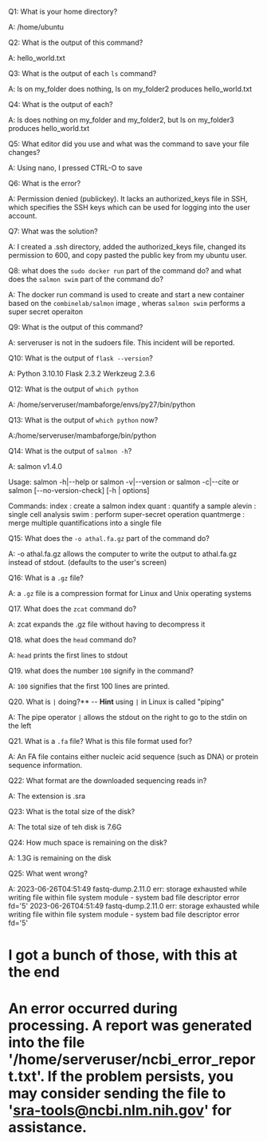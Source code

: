 Q1: What is your home directory?

A: /home/ubuntu

Q2: What is the output of this command?

A: hello_world.txt

Q3: What is the output of each `ls` command?

A: ls on my_folder does nothing, ls on my_folder2 produces hello_world.txt

Q4: What is the output of each?

A: ls does nothing on my_folder and my_folder2, but ls on my_folder3 produces hello_world.txt

Q5: What editor did you use and what was the command to save your file changes?

A: Using nano, I pressed CTRL-O to save

Q6: What is the error?

A: Permission denied (publickey).
It lacks an authorized_keys file in SSH, which specifies the SSH keys which can be used for logging into the user account.


Q7: What was the solution?

A: I created a .ssh directory, added the authorized_keys file, changed its permission to 600, and copy pasted the public key from my ubuntu user.

Q8: what does the `sudo docker run` part of the command do? and what does the `salmon swim` part of the command do?

A: The docker run command is used to create and start a new container based on the `combinelab/salmon` image , wheras `salmon swim` performs a super secret operaiton

Q9: What is the output of this command?

A: serveruser is not in the sudoers file.  This incident will be reported.

Q10: What is the output of `flask --version`?

A:
Python 3.10.10
Flask 2.3.2
Werkzeug 2.3.6

Q12: What is the output of `which python`

A: /home/serveruser/mambaforge/envs/py27/bin/python

Q13: What is the output of `which python` now?

A:/home/serveruser/mambaforge/bin/python

Q14: What is the output of `salmon -h`?

A: 
salmon v1.4.0

Usage:  salmon -h|--help or 
        salmon -v|--version or 
        salmon -c|--cite or 
        salmon [--no-version-check] <COMMAND> [-h | options]

Commands:
     index      : create a salmon index
     quant      : quantify a sample
     alevin     : single cell analysis
     swim       : perform super-secret operation
     quantmerge : merge multiple quantifications into a single file

Q15: What does the `-o athal.fa.gz` part of the command do?

A: -o athal.fa.gz allows the computer to write the output to athal.fa.gz instead of stdout. (defaults to the user's screen)

Q16: What is a `.gz` file?

A: a `.gz` file is a compression format for Linux and Unix operating systems

Q17. What does the `zcat` command do?

A: zcat expands the .gz file without having to decompress it

Q18. what does the `head` command do?

A: `head` prints the first lines to stdout

Q19. what does the number `100` signify in the command?

A: `100` signifies that the first 100 lines are printed.

Q20. What is `|` doing?** -- **Hint** using `|` in Linux is called "piping"  

A: The pipe operator `|` allows the stdout on the right to go to the stdin on the left

Q21. What is a `.fa` file? What is this file format used for?

A: An FA file contains either nucleic acid sequence (such as DNA) or protein sequence information.

Q22: What format are the downloaded sequencing reads in? 

A: The extension is .sra

Q23: What is the total size of the disk?

A: The total size of teh disk is 7.6G

Q24: How much space is remaining on the disk?

A: 1.3G is remaining on the disk

Q25: What went wrong?

A: 2023-06-26T04:51:49 fastq-dump.2.11.0 err: storage exhausted while writing file within file system module - system bad file descriptor error fd='5'
2023-06-26T04:51:49 fastq-dump.2.11.0 err: storage exhausted while writing file within file system module - system bad file descriptor error fd='5'

I got a bunch of those, with this at the end
=============================================================
An error occurred during processing.
A report was generated into the file '/home/serveruser/ncbi_error_report.txt'.
If the problem persists, you may consider sending the file
to 'sra-tools@ncbi.nlm.nih.gov' for assistance.
=============================================================


